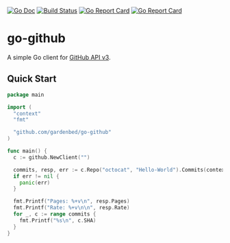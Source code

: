 [![Go Doc][godoc-image]][godoc-url]
[![Build Status][workflow-image]][workflow-url]
[![Go Report Card][goreport-image]][goreport-url]
[![Go Report Card][codecov-image]][codecov-url]

# go-github

A simple Go client for [GitHub API v3](https://docs.github.com/rest).

## Quick Start

```go
package main

import (
  "context"
  "fmt"

  "github.com/gardenbed/go-github"
)

func main() {
  c := github.NewClient("")

  commits, resp, err := c.Repo("octocat", "Hello-World").Commits(context.Background(), 50, 1)
  if err != nil {
    panic(err)
  }

  fmt.Printf("Pages: %+v\n", resp.Pages)
  fmt.Printf("Rate: %+v\n\n", resp.Rate)
  for _, c := range commits {
    fmt.Printf("%s\n", c.SHA)
  }
}
```


[godoc-url]: https://pkg.go.dev/github.com/gardenbed/go-github
[godoc-image]: https://pkg.go.dev/badge/github.com/gardenbed/go-github
[workflow-url]: https://github.com/gardenbed/go-github/actions
[workflow-image]: https://github.com/gardenbed/go-github/workflows/Go/badge.svg
[goreport-url]: https://goreportcard.com/report/github.com/gardenbed/go-github
[goreport-image]: https://goreportcard.com/badge/github.com/gardenbed/go-github
[codecov-url]: https://codecov.io/gh/gardenbed/go-github
[codecov-image]: https://codecov.io/gh/gardenbed/go-github/branch/main/graph/badge.svg
